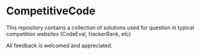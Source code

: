 # CompetitiveCode

This repository contains a collection of solutions used for question in typical competition websites (CodeEval, HackerRank, etc)

All feedback is welcomed and appreciated.
